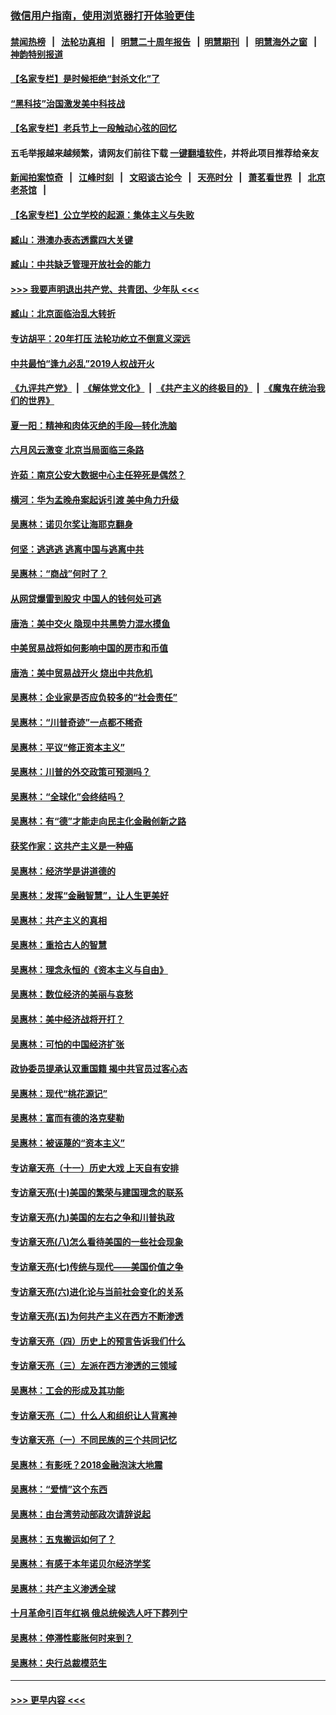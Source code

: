 ### [微信用户指南，使用浏览器打开体验更佳](https://github.com/gfw-breaker/banned-news1/blob/master/indexes/wechat-guide.md?t=0)
#### [禁闻热榜](热点新闻.md?t=0)  &nbsp;&nbsp;|&nbsp;&nbsp; [法轮功真相](https://github.com/gfw-breaker/truth/blob/master/README.md?t=0) &nbsp;&nbsp;|&nbsp;&nbsp; [明慧二十周年报告](https://github.com/gfw-breaker/mh-reports/blob/master/README.md?t=0) &nbsp;&nbsp;|&nbsp;&nbsp;[明慧期刊](https://github.com/gfw-breaker/mh-qikan) &nbsp;&nbsp;|&nbsp;&nbsp; [明慧海外之窗](https://github.com/gfw-breaker/mh-news/blob/master/README.md?t=0) &nbsp;&nbsp;|&nbsp;&nbsp; [神韵特别报道](https://github.com/gfw-breaker/mh-news/blob/master/shenyun.md?t=0)
#### [【名家专栏】是时候拒绝“封杀文化”了](../pages/nsc423/n11814093.md?t=02131255) 
#### [“黑科技”治国激发美中科技战](../pages/nsc423/n11638056.md?t=02131255) 
#### [【名家专栏】老兵节上一段触动心弦的回忆](../pages/nsc423/n11646016.md?t=02131255) 
#### 五毛举报越来越频繁，请网友们前往下载 [一键翻墙软件](https://github.com/gfw-breaker/ssr-accounts)，并将此项目推荐给亲友
#### [新闻拍案惊奇](https://github.com/gfw-breaker/banned-news1/blob/master/pages/link4.md) &nbsp;&nbsp;|&nbsp;&nbsp; [江峰时刻](https://github.com/gfw-breaker/banned-news1/blob/master/pages/link4.md) &nbsp;&nbsp;|&nbsp;&nbsp; [文昭谈古论今](https://github.com/gfw-breaker/banned-news1/blob/master/pages/link4.md) &nbsp;&nbsp;|&nbsp;&nbsp; [天亮时分](https://github.com/gfw-breaker/banned-news1/blob/master/pages/link4.md) &nbsp;&nbsp;|&nbsp;&nbsp; [萧茗看世界](https://github.com/gfw-breaker/banned-news1/blob/master/pages/link4.md) &nbsp;&nbsp;|&nbsp;&nbsp; [北京老茶馆](https://github.com/gfw-breaker/banned-news1/blob/master/pages/link4.md) &nbsp;&nbsp;|&nbsp;&nbsp; 
#### [【名家专栏】公立学校的起源：集体主义与失败](../pages/nsc423/n11601833.md?t=02131255) 
#### [臧山：港澳办表态透露四大关键](../pages/nsc423/n11421628.md?t=02131255) 
#### [臧山：中共缺乏管理开放社会的能力](../pages/nsc423/n11407457.md?t=02131255) 
#### [>>> 我要声明退出共产党、共青团、少年队 <<<](https://github.com/begood0513/goodnews/blob/master/quit/letter.md) 
#### [臧山：北京面临治乱大转折](../pages/nsc423/n11406895.md?t=02131255) 
#### [专访胡平：20年打压 法轮功屹立不倒意义深远](../pages/nsc423/n11398800.md?t=02131255) 
#### [中共最怕“逢九必乱”2019人权战开火](../pages/nsc423/n11385248.md?t=02131255) 
#### [《九评共产党》](https://github.com/begood0513/9ping.md/blob/master/README.md) &nbsp;|&nbsp; [《解体党文化》](../../../../jtdwh.md/blob/master/README.md)  &nbsp;|&nbsp; [《共产主义的终极目的》](../../../../gczydzjmd.md/blob/master/README.md) &nbsp;|&nbsp; [《魔鬼在统治我们的世界》](../../../../mgztzwmdsj.md/blob/master/README.md) 
#### [夏一阳：精神和肉体灭绝的手段—转化洗脑](../pages/nsc423/n11368250.md?t=02131255) 
#### [六月风云激变 北京当局面临三条路](../pages/nsc423/n11313668.md?t=02131255) 
#### [许茹：南京公安大数据中心主任猝死是偶然？](../pages/nsc423/n11064744.md?t=02131255) 
#### [横河：华为孟晚舟案起诉引渡 美中角力升级](../pages/nsc423/n11027230.md?t=02131255) 
#### [吴惠林：诺贝尔奖让海耶克翻身](../pages/nsc423/n10890049.md?t=02131255) 
#### [何坚：逃逃逃 逃离中国与逃离中共](../pages/nsc423/n10592891.md?t=02131255) 
#### [吴惠林：“商战”何时了？](../pages/nsc423/n10573558.md?t=02131255) 
#### [从网贷爆雷到股灾 中国人的钱何处可逃](../pages/nsc423/n10572800.md?t=02131255) 
#### [唐浩：美中交火 隐现中共黑势力混水摸鱼](../pages/nsc423/n10544040.md?t=02131255) 
#### [中美贸易战将如何影响中国的房市和币值](../pages/nsc423/n10543697.md?t=02131255) 
#### [唐浩：美中贸易战开火 烧出中共危机](../pages/nsc423/n10540126.md?t=02131255) 
#### [吴惠林：企业家是否应负较多的“社会责任”](../pages/nsc423/n10535022.md?t=02131255) 
#### [吴惠林：“川普奇迹”一点都不稀奇](../pages/nsc423/n10512808.md?t=02131255) 
#### [吴惠林：平议“修正资本主义”](../pages/nsc423/n10495724.md?t=02131255) 
#### [吴惠林：川普的外交政策可预测吗？](../pages/nsc423/n10462387.md?t=02131255) 
#### [吴惠林：“全球化”会终结吗？](../pages/nsc423/n10452838.md?t=02131255) 
#### [吴惠林：有“德”才能走向民主化金融创新之路](../pages/nsc423/n10432292.md?t=02131255) 
#### [获奖作家：这共产主义是一种癌](../pages/nsc423/n10431541.md?t=02131255) 
#### [吴惠林：经济学是讲道德的](../pages/nsc423/n10398014.md?t=02131255) 
#### [吴惠林：发挥“金融智慧”，让人生更美好](../pages/nsc423/n10375019.md?t=02131255) 
#### [吴惠林：共产主义的真相](../pages/nsc423/n10351394.md?t=02131255) 
#### [吴惠林：重拾古人的智慧](../pages/nsc423/n10337691.md?t=02131255) 
#### [吴惠林：理念永恒的《资本主义与自由》](../pages/nsc423/n10316274.md?t=02131255) 
#### [吴惠林：数位经济的美丽与哀愁](../pages/nsc423/n10292946.md?t=02131255) 
#### [吴惠林：美中经济战将开打？](../pages/nsc423/n10258825.md?t=02131255) 
#### [吴惠林：可怕的中国经济扩张](../pages/nsc423/n10219147.md?t=02131255) 
#### [政协委员提承认双重国籍 揭中共官员过客心态](../pages/nsc423/n10208809.md?t=02131255) 
#### [吴惠林：现代“桃花源记”](../pages/nsc423/n10185234.md?t=02131255) 
#### [吴惠林：富而有德的洛克斐勒](../pages/nsc423/n10142264.md?t=02131255) 
#### [吴惠林：被诬蔑的“资本主义”](../pages/nsc423/n10124816.md?t=02131255) 
#### [专访章天亮（十一）历史大戏 上天自有安排](../pages/nsc423/n10094905.md?t=02131255) 
#### [专访章天亮(十)美国的繁荣与建国理念的联系](../pages/nsc423/n10094899.md?t=02131255) 
#### [专访章天亮(九)美国的左右之争和川普执政](../pages/nsc423/n10094889.md?t=02131255) 
#### [专访章天亮(八)怎么看待美国的一些社会现象](../pages/nsc423/n10094857.md?t=02131255) 
#### [专访章天亮(七)传统与现代——美国价值之争](../pages/nsc423/n10093140.md?t=02131255) 
#### [专访章天亮(六)进化论与当前社会变化的关系](../pages/nsc423/n10092036.md?t=02131255) 
#### [专访章天亮(五)为何共产主义在西方不断渗透](../pages/nsc423/n10083620.md?t=02131255) 
#### [专访章天亮（四）历史上的预言告诉我们什么](../pages/nsc423/n10083606.md?t=02131255) 
#### [专访章天亮（三）左派在西方渗透的三领域](../pages/nsc423/n10081115.md?t=02131255) 
#### [吴惠林：工会的形成及其功能](../pages/nsc423/n10080633.md?t=02131255) 
#### [专访章天亮（二）什么人和组织让人背离神](../pages/nsc423/n10076637.md?t=02131255) 
#### [专访章天亮（一）不同民族的三个共同记忆](../pages/nsc423/n10074188.md?t=02131255) 
#### [吴惠林：有影呒？2018金融泡沫大地震](../pages/nsc423/n10040534.md?t=02131255) 
#### [吴惠林：“爱情”这个东西](../pages/nsc423/n10019423.md?t=02131255) 
#### [吴惠林：由台湾劳动部政次请辞说起](../pages/nsc423/n9979679.md?t=02131255) 
#### [吴惠林：五鬼搬运如何了？](../pages/nsc423/n9925338.md?t=02131255) 
#### [吴惠林：有感于本年诺贝尔经济学奖](../pages/nsc423/n9871883.md?t=02131255) 
#### [吴惠林：共产主义渗透全球](../pages/nsc423/n9812748.md?t=02131255) 
#### [十月革命引百年红祸 俄总统候选人吁下葬列宁](../pages/nsc423/n9810182.md?t=02131255) 
#### [吴惠林：停滞性膨胀何时来到？](../pages/nsc423/n9764136.md?t=02131255) 
#### [吴惠林：央行总裁模范生](../pages/nsc423/n9728134.md?t=02131255) 

----
#### [ >>> 更早内容 <<< ](../indexes/nsc423-earlier.md)
